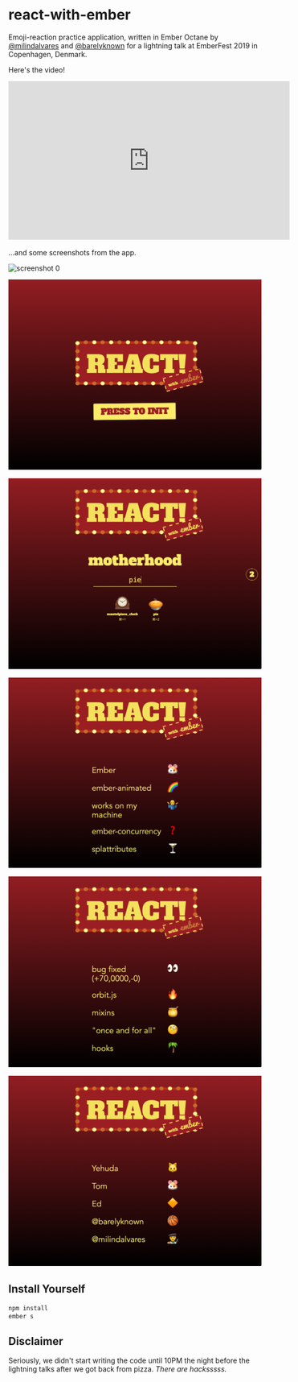 # react-with-ember

Emoji-reaction practice application, written in Ember Octane by [@milindalvares](https://twitter.com/milindalvares) and [@barelyknown](https://twitter.com/barelyknown) for a lightning talk at EmberFest 2019 in Copenhagen, Denmark.

Here's the video!

<iframe width="560" height="315" src="https://www.youtube.com/embed/y3rXwPvn7Cw" frameborder="0" allow="accelerometer; autoplay; encrypted-media; gyroscope; picture-in-picture" allowfullscreen></iframe>

...and some screenshots from the app.

![screenshot 0](public/screenshot-0.png)

![screenshot 1](public/screenshot-1.png)

![screenshot 2](public/screenshot-2.png)

![screenshot 3](public/screenshot-3.png)

![screenshot 4](public/screenshot-4.png)

![screenshot 5](public/screenshot-5.png)

## Install Yourself

```
npm install
ember s
```

## Disclaimer

Seriously, we didn't start writing the code until 10PM the night before the lightning talks after we got back from pizza. _There are hacksssss._